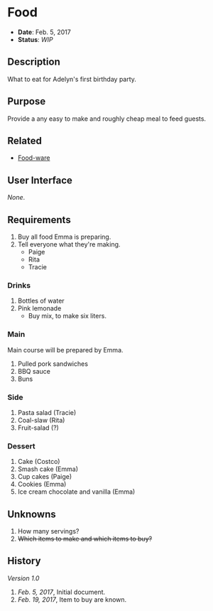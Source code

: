 # Food

- **Date**: Feb. 5, 2017
- **Status**: *WIP*

## Description

What to eat for Adelyn's first birthday party.

## Purpose

Provide a any easy to make and roughly cheap meal to feed guests.

## Related

- [Food-ware](./food-ware.md)

## User Interface

*None*.

## Requirements

1. Buy all food Emma is preparing.
2. Tell everyone what they're making.
	- Paige
	- Rita
	- Tracie

### Drinks

1. Bottles of water
2. Pink lemonade
	- Buy mix, to make six liters.

### Main

Main course will be prepared by Emma.

1. Pulled pork sandwiches
2. BBQ sauce
3. Buns

### Side

1. Pasta salad (Tracie)
2. Coal-slaw (Rita)
3. Fruit-salad (?)

### Dessert

1. Cake (Costco)
2. Smash cake (Emma)
3. Cup cakes (Paige)
4. Cookies (Emma)
5. Ice cream chocolate and vanilla (Emma)

## Unknowns

1. How many servings?
2. ~~Which items to make and which items to buy?~~

## History

*Version 1.0*

1. *Feb. 5, 2017*, Initial document.
2. *Feb. 19, 2017*, Item to buy are known.
